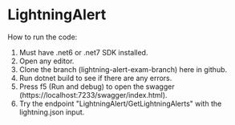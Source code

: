 # LightningAlert
How to run the code:
1. Must have .net6 or .net7 SDK installed.
2. Open any editor.
3. Clone the branch (lightning-alert-exam-branch) here in github.
4. Run dotnet build to see if there are any errors.
5. Press f5 (Run and debug) to open the swagger (https://localhost:7233/swagger/index.html).
6. Try the endpoint "LightningAlert/GetLightningAlerts" with the lightning.json input.

